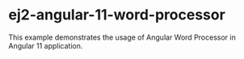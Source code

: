 # ej2-angular-11-word-processor
This example demonstrates the usage of Angular Word Processor in Angular 11 application.
